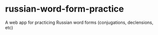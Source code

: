 # russian-word-form-practice
A web app for practicing Russian word forms (conjugations, declensions, etc)
